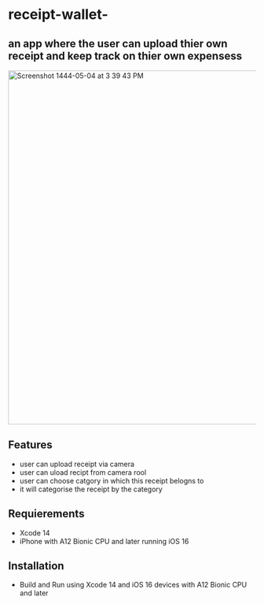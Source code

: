 # receipt-wallet-
## an app where the user can upload thier own receipt and keep track on thier own expensess 
<img width="719" alt="Screenshot 1444-05-04 at 3 39 43 PM" src="https://user-images.githubusercontent.com/90031791/204280276-6a794cef-bab5-4c8a-9c1b-04d1f58733ab.png">


## Features
- user can upload receipt via camera 
- user can uload recipt from camera rool 
-  user can choose catgory in which this receipt belogns to 
- it will categorise the receipt by the category

## Requierements
- Xcode 14
- iPhone with A12 Bionic CPU and later running iOS 16

## Installation
- Build and Run using Xcode 14 and iOS 16 devices with A12 Bionic CPU and later

